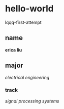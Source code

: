 # hello-world
lqqq-first-attempt
## name
**erica liu**
## major
*electrical engineering*
### track
*signal processing systems*
